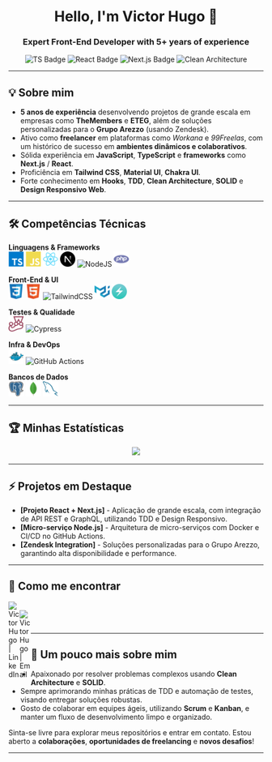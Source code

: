 

<h1 align="center">Hello, I'm Victor Hugo 👋</h1>
<h3 align="center">Expert Front-End Developer with 5+ years of experience</h3>

<p align="center">
  <img src="https://img.shields.io/badge/TypeScript-Expert-informational?style=flat&logo=typescript&color=3178C6" alt="TS Badge"/>
  <img src="https://img.shields.io/badge/React-Advanced-informational?style=flat&logo=react&color=61DAFB" alt="React Badge"/>
  <img src="https://img.shields.io/badge/Next.js-Senior-informational?style=flat&logo=next.js&color=000000" alt="Next.js Badge"/>
  <img src="https://img.shields.io/badge/Clean%20Architecture-SOLID%20Principles-critical?style=flat" alt="Clean Architecture"/>
</p>

---

## 💡 Sobre mim

- **5 anos de experiência** desenvolvendo projetos de grande escala em empresas como **TheMembers** e **ETEG**, além de soluções personalizadas para o **Grupo Arezzo** (usando Zendesk).
- Ativo como **freelancer** em plataformas como *Workana* e *99Freelas*, com um histórico de sucesso em **ambientes dinâmicos e colaborativos**.
- Sólida experiência em **JavaScript**, **TypeScript** e **frameworks** como **Next.js** / **React**.
- Proficiência em **Tailwind CSS**, **Material UI**, **Chakra UI**.
- Forte conhecimento em **Hooks**, **TDD**, **Clean Architecture**, **SOLID** e **Design Responsivo Web**.

---

## 🛠️ Competências Técnicas

**Linguagens & Frameworks**  
<img src="https://raw.githubusercontent.com/devicons/devicon/master/icons/typescript/typescript-plain.svg" height="30" alt="TypeScript"/> 
<img src="https://raw.githubusercontent.com/devicons/devicon/master/icons/javascript/javascript-plain.svg" height="30" alt="JavaScript"/> 
<img src="https://raw.githubusercontent.com/devicons/devicon/master/icons/react/react-original.svg" height="30" alt="React"/> 
<img src="https://raw.githubusercontent.com/devicons/devicon/master/icons/nextjs/nextjs-original.svg" height="30" alt="NextJS"/> 
<img src="https://user-images.githubusercontent.com/85125378/156829997-08398b90-ce63-4af2-b15d-096c1465075c.svg" height="30" alt="NodeJS"/> 
<img src="https://raw.githubusercontent.com/devicons/devicon/master/icons/php/php-plain.svg" height="30" alt="PHP"/>

**Front-End & UI**  
<img src="https://raw.githubusercontent.com/devicons/devicon/master/icons/css3/css3-original.svg" height="30" alt="CSS"/> 
<img src="https://raw.githubusercontent.com/devicons/devicon/master/icons/html5/html5-original.svg" height="30" alt="HTML5"/>
<img src="https://cdn.worldvectorlogo.com/logos/tailwindcss.svg" height="30" alt="TailwindCSS"/> 
<img src="https://raw.githubusercontent.com/devicons/devicon/master/icons/materialui/materialui-original.svg" height="30" alt="Material UI"/>
<img src="https://raw.githubusercontent.com/chakra-ui/chakra-ui/main/logo/logomark-colored.svg" height="30" alt="Chakra UI"/>

**Testes & Qualidade**  
<img src="https://raw.githubusercontent.com/devicons/devicon/master/icons/jest/jest-plain.svg" height="30" alt="Jest"/> 
<img src="https://user-images.githubusercontent.com/25494211/91987805-67b65600-ed3f-11ea-93d8-225a0f1810a0.png" height="30" alt="Cypress"/>

**Infra & DevOps**  
<img src="https://raw.githubusercontent.com/devicons/devicon/master/icons/docker/docker-original.svg" height="30" alt="Docker"/> 
<img src="https://cdn.worldvectorlogo.com/logos/github-actions-1.svg" height="30" alt="GitHub Actions"/>

**Bancos de Dados**  
<img src="https://raw.githubusercontent.com/devicons/devicon/master/icons/postgresql/postgresql-original.svg" height="30" alt="PostgreSQL"/>
<img src="https://raw.githubusercontent.com/devicons/devicon/master/icons/mongodb/mongodb-original.svg" height="30" alt="MongoDB"/> 
<img src="https://raw.githubusercontent.com/devicons/devicon/master/icons/mysql/mysql-original.svg" height="30" alt="MySQL"/>

---

## 🏆 Minhas Estatísticas

<p align="center">
  <a href="https://github.com/viktorhugodev">
    <img height="180em" src="https://github-readme-stats.vercel.app/api/top-langs/?username=viktorhugodev&layout=compact&langs_count=7&theme=dracula"/>
  </a>
</p>

---

## ⚡ Projetos em Destaque

- **[Projeto React + Next.js]** - Aplicação de grande escala, com integração de API REST e GraphQL, utilizando TDD e Design Responsivo.
- **[Micro-serviço Node.js]** - Arquitetura de micro-serviços com Docker e CI/CD no GitHub Actions.
- **[Zendesk Integration]** - Soluções personalizadas para o Grupo Arezzo, garantindo alta disponibilidade e performance.



---

## 🤝 Como me encontrar

[<img align="left" alt="Victor Hugo | LinkedIn" width="22px" src="https://cdn.jsdelivr.net/npm/simple-icons@v3/icons/linkedin.svg" />][linkedin]  
[<img align="left" alt="Victor Hugo | Email" width="22px" src="https://cdn.jsdelivr.net/npm/simple-icons@v3/icons/gmail.svg" />][email]

<br/>

---

## 💬 Um pouco mais sobre mim

- Apaixonado por resolver problemas complexos usando **Clean Architecture** e **SOLID**.  
- Sempre aprimorando minhas práticas de TDD e automação de testes, visando entregar soluções robustas.  
- Gosto de colaborar em equipes ágeis, utilizando **Scrum** e **Kanban**, e manter um fluxo de desenvolvimento limpo e organizado.  

Sinta-se livre para explorar meus repositórios e entrar em contato. Estou aberto a **colaborações**, **oportunidades de freelancing** e **novos desafios**!

---

<!-- LINKS -->
[linkedin]: https://www.linkedin.com/in/viktorhugodev/
[email]: mailto:viktorhugo.dev@gmail.com
